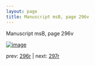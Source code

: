```yaml
---
layout: page
title: Manuscript msB, page 296v
---
```


Manuscript msB, page 296v

[![image](http://www.homermultitext.org/iipsrv?OBJ=IIP,1.0&FIF=/project/homer/pyramidal/deepzoom/hmt/vbbifolio/pending/vb_296v_297r.tif&WID=100&CVT=JPEG)](http://www.homermultitext.org/ict2/?urn=urn:cite2:hmt:vbbifolio.pending:vb_296v_297r)

prev:  [296r](../296r) | next:  [297r](../297r)

